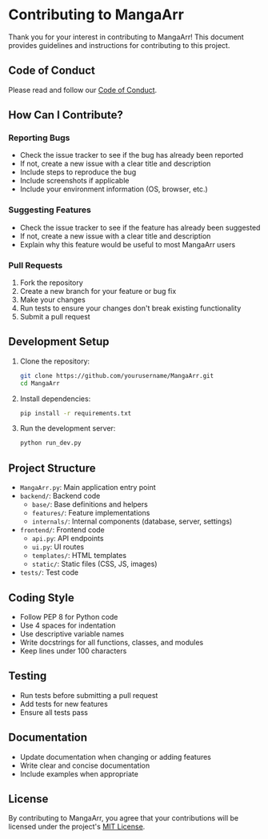 # Contributing to MangaArr

Thank you for your interest in contributing to MangaArr! This document provides guidelines and instructions for contributing to this project.

## Code of Conduct

Please read and follow our [Code of Conduct](CODE_OF_CONDUCT.md).

## How Can I Contribute?

### Reporting Bugs

- Check the issue tracker to see if the bug has already been reported
- If not, create a new issue with a clear title and description
- Include steps to reproduce the bug
- Include screenshots if applicable
- Include your environment information (OS, browser, etc.)

### Suggesting Features

- Check the issue tracker to see if the feature has already been suggested
- If not, create a new issue with a clear title and description
- Explain why this feature would be useful to most MangaArr users

### Pull Requests

1. Fork the repository
2. Create a new branch for your feature or bug fix
3. Make your changes
4. Run tests to ensure your changes don't break existing functionality
5. Submit a pull request

## Development Setup

1. Clone the repository:
   ```bash
   git clone https://github.com/yourusername/MangaArr.git
   cd MangaArr
   ```

2. Install dependencies:
   ```bash
   pip install -r requirements.txt
   ```

3. Run the development server:
   ```bash
   python run_dev.py
   ```

## Project Structure

- `MangaArr.py`: Main application entry point
- `backend/`: Backend code
  - `base/`: Base definitions and helpers
  - `features/`: Feature implementations
  - `internals/`: Internal components (database, server, settings)
- `frontend/`: Frontend code
  - `api.py`: API endpoints
  - `ui.py`: UI routes
  - `templates/`: HTML templates
  - `static/`: Static files (CSS, JS, images)
- `tests/`: Test code

## Coding Style

- Follow PEP 8 for Python code
- Use 4 spaces for indentation
- Use descriptive variable names
- Write docstrings for all functions, classes, and modules
- Keep lines under 100 characters

## Testing

- Run tests before submitting a pull request
- Add tests for new features
- Ensure all tests pass

## Documentation

- Update documentation when changing or adding features
- Write clear and concise documentation
- Include examples when appropriate

## License

By contributing to MangaArr, you agree that your contributions will be licensed under the project's [MIT License](LICENSE).
